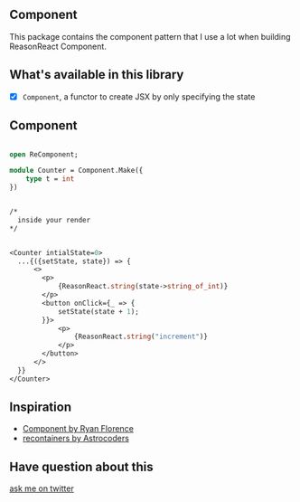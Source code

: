 ## Component

This package contains the component pattern that I use a lot when building ReasonReact Component.

## What's available in this library

- [x] `Component`, a functor to create JSX by only specifying the state

## Component

```ocaml

open ReComponent;

module Counter = Component.Make({
    type t = int
})


/*
  inside your render
*/


<Counter intialState=0>
  ...{({setState, state}) => {
      <>
        <p>
            {ReasonReact.string(state->string_of_int)}
        </p>
        <button onClick={_ => {
            setState(state + 1);
        }}>
            <p>
                {ReasonReact.string("increment")}
            </p>
        </button>
      </>
  }}
</Counter>

```

## Inspiration

- [Component by Ryan Florence](https://github.com/reactions/component)
- [recontainers by Astrocoders](https://github.com/Astrocoders/recontainers)

## Have question about this

[ask me on twitter](https://twitter.com/broerjuang)
